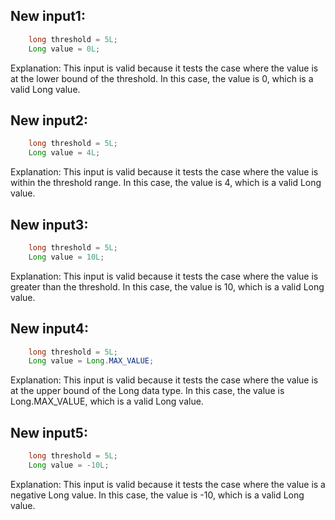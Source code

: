 ## New input1:
```java
    long threshold = 5L;
    Long value = 0L;
```
Explanation: This input is valid because it tests the case where the value is at the lower bound of the threshold. In this case, the value is 0, which is a valid Long value.

## New input2:
```java
    long threshold = 5L;
    Long value = 4L;
```
Explanation: This input is valid because it tests the case where the value is within the threshold range. In this case, the value is 4, which is a valid Long value.

## New input3:
```java
    long threshold = 5L;
    Long value = 10L;
```
Explanation: This input is valid because it tests the case where the value is greater than the threshold. In this case, the value is 10, which is a valid Long value.

## New input4:
```java
    long threshold = 5L;
    Long value = Long.MAX_VALUE;
```
Explanation: This input is valid because it tests the case where the value is at the upper bound of the Long data type. In this case, the value is Long.MAX_VALUE, which is a valid Long value.

## New input5:
```java
    long threshold = 5L;
    Long value = -10L;
```
Explanation: This input is valid because it tests the case where the value is a negative Long value. In this case, the value is -10, which is a valid Long value.